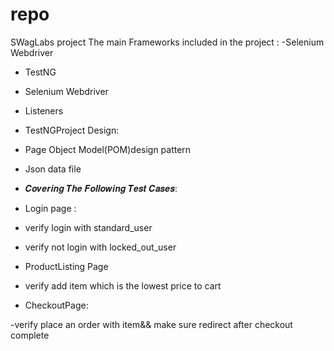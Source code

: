 # repo
SWagLabs project 
The main Frameworks included in the project :
-Selenium Webdriver
- TestNG
-  Selenium Webdriver
-  Listeners
  
- TestNGProject Design:
- Page Object Model(POM)design pattern
- Json data file
- 𝑪𝒐𝒗𝒆𝒓𝒊𝒏𝒈 𝑻𝒉𝒆 𝑭𝒐𝒍𝒍𝒐𝒘𝒊𝒏𝒈 𝑻𝒆𝒔𝒕 𝑪𝒂𝒔𝒆𝒔:
- Login page :
- verify login with standard_user
- verify not login with locked_out_user
  
- ProductListing Page
- verify add item which is the lowest price to cart
  
 - CheckoutPage:
   
  -verify place an order with item&& make sure redirect after checkout complete
  

